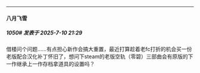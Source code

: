 ﻿
*****

####  八月飞雪  
##### 1050#       发表于 2025-7-10 21:29

借楼问个问题……有点担心新作会搞大重置，最近打算趁着老fc打折的机会买一份老版配合汉化补丁怀旧了，想问下steam的老版空轨（零碧）三部曲会有原版的下一作继承上一作存档拿道具的设置吗？

